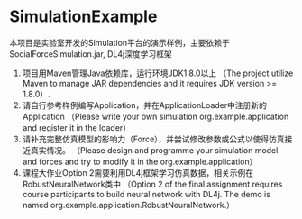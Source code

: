 # SimulationExample

本项目是实验室开发的Simulation平台的演示样例，主要依赖于
SocialForceSimulation.jar, DL4j深度学习框架


1. 项目用Maven管理Java依赖库，运行环境JDK1.8.0以上 （The project utilize Maven 
 to manage JAR dependencies and it requires JDK version >= 1.8.0）.
2. 请自行参考样例编写Application，并在ApplicationLoader中注册新的Application
   （Please write your own simulation org.example.application and register it in the loader）
3. 请补充完整仿真模型的影响力（Force），并尝试修改参数或公式以使得仿真接近真实情况。
   （Please design and programme your simulation model and forces and try to modify it 
   in the org.example.application）
4. 课程大作业Option 2需要利用DL4j框架学习仿真数据，相关示例在RobustNeuralNetwork类中
   （Option 2 of the final assignment requires course participants to build neural network 
    with DL4j. The demo is named org.example.application.RobustNeuralNetwork.）

